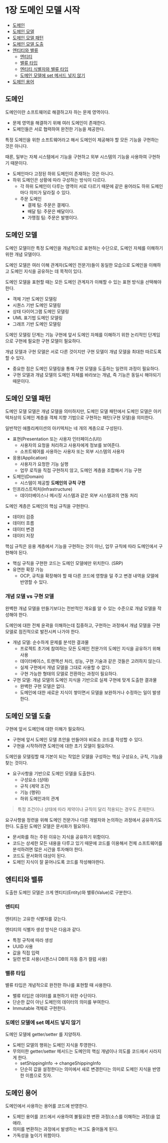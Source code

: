 # 1장 도메인 모델 시작

- [도메인](#도메인)
- [도메인 모델](#도메인-모델)
- [도메인 모델 패턴](#도메인-모델-패턴)
- [도메인 모델 도출](#도메인-모델-도출)
- [엔티티와 밸류](#엔티티와-밸류)
  - [엔티티](#엔티티)
  - [밸류 타입](#밸류-타입)
  - [엔티티 식별자와 밸류 타입](#엔티티-식별자와-밸류-타입)
  - [도메인 모델에 set 메서드 넣지 않기](#도메인-모델에-set-메서드-넣지-않기)
- [도메인 용어](#도메인-용어)

## 도메인

도메인이란 소프트웨어로 해결하고자 하는 문제 영역이다.

- 문제 영역을 해결하기 위해 여러 도메인이 존재한다.
- 도메인들은 서로 협력하여 완전한 기능을 제공한다.

특정 도메인을 위한 소프트웨어라고 해서 도메인이 제공해야 할 모든 기능을 구현하는 것은 아니다.

때론, 일부는 자체 시스템에서 기능을 구현하고 외부 시스템의 기능을 사용하여 구현하기 때문이다.

- 도메인마다 고정된 하위 도메인이 존재하는 것은 아니다.
- 하위 도메인은 상황에 따라 구성하는 방식이 다르다.
  - 각 하위 도메인이 다루는 영역이 서로 다르기 때문에 같은 용어라도 하위 도메인마다 의미가 달라질 수 있다.
  - 주문 도메인
    - 결제 팀: 주문은 결제다.
    - 배달 팀: 주문은 배달이다.
    - 가맹점 팀: 주문은 발행이다.

## 도메인 모델

도메인 모델이란 특정 도메인을 개념적으로 표현하는 수단으로, 도메인 자체를 이해하기 위한 개념 모델이다.

도메인 모델은 여러 이해 관계자(도메인 전문가)들이 동일한 모습으로 도메인을 이해하고 도메인 지식을 공유하는 데 목적이 있다.

도메인 모델을 표현할 때는 모든 도메인 관계자가 이해할 수 있는 표현 방식을 선택해야 한다.

- 객체 기반 도메인 모델링
- 시퀀스 기반 도메인 모델링
- 상태 다이어그램 도메인 모델링
- UML 표기법 도메인 모델링
- 그래프 기반 도메인 모델링

도메인 모델링 단계는 기능 구현에 앞서 도메인 자체를 이해하기 위한 논리적인 단계임으로 구현에 필요한 구현 모델이 필요하다.

개념 모델과 구현 모델은 서로 다른 것이지만 구현 모델이 개념 모델을 최대한 따르도록 할 수 있다. 

- 중요한 점은 도메인 모델링을 통해 구현 모델을 도출하는 일련의 과정이 필요하다.
- 구현 모델과 개념 모델의 도메인 자체를 바라보는 개념, 즉 기능은 동일시 해야되기 때문이다.

## 도메인 모델 패턴

도메인 모델 모델은 개념 모델을 의미하지만, 도메인 모델 패턴에서 도메인 모델은 아키텍처상의 도메인 계층을 객체 지향 기법으로 구현하는 패턴(구현 모델)을 의미한다.

일반적인 애플리케이션의 아키텍처는 네 개의 계층으로 구성된다.

- 표현(Presentation 또는 사용자 인터페이스(UI))
  - 사용자의 요청을 처리하고 사용자에게 정보를 보여준다.
  - 소프트웨어를 사용하는 사용자 또는 외부 시스템의 사용자
- 응용(Application)
  - 사용자가 요청한 기능 실행
  - 업무 로직을 직접 구현하지 않고, 도메인 계층을 조합해서 기능 구현
- 도메인(Domain)
  - 시스템이 제공할 **도메인의 규칙 구현**
- 인프라스트럭처(Infrastructure)
  - 데이터베이스나 메시징 시스템과 같은 외부 시스템과의 연동 처리

도메인 계층은 도메인의 핵심 규칙을 구현한다.

- 데이터 검증
- 데이터 흐름
- 데이터 변경
- 데이터 저장

핵심 규칙은 응용 계층에서 기능을 구현하는 것이 아닌, 업무 규칙에 따라 도메인에서 구현해야 된다.

- 핵심 규칙을 구현한 코드는 도메인 모델에만 위치한다. (SRP)
- 유연한 확장 가능
  - OCP, 규칙을 확장해야 할 때 다른 코드에 영향을 덜 주고 변경 내역을 모델에 반영할 수 있다.

### 개념 모델 vs 구현 모델

완벽한 개념 모델을 만들기보다는 전반적인 개요를 알 수 있는 수준으로 개념 모델을 작성해야 한다.

도메인에 대한 전체 윤곽을 이해하는데 집중하고, 구현하는 과정에서 개념 모델을 구현 모델로 점진적으로 발전시켜 나가야 한다.

- 개념 모델: 순수하게 문제를 분석한 결과물
  - 프로젝트 초기에 참여하는 모든 도메인 전문가의 도메인 지식을 공유하기 위해 사용
  - 데이터베이스, 트랜잭션 처리, 성능, 구현 기술과 같은 것들은 고려하지 않는다.
  - 실제 구현에서 개념 모델을 그대로 사용할 수 없다.
  - 구현 가능한 형태의 모델로 전환하는 과정이 필요하다.
- 구현 모델: 개념 모델의 도메인 지식을 기반으로 실제 구현에 맞게 도출한 결과물
  - 완벽한 구현 모델은 없다.
  - 도메인에 대한 새로운 지식이 쌓이면서 모델을 보완하거나 수정하는 일이 발생한다.

## 도메인 모델 도출

구현에 앞서 도메인에 대한 이해가 필요하다.

- 구현에 앞서 도메인 모델 초안을 만들어야 비로소 코드를 작성할 수 있다.
- 구현을 시작하려면 도메인에 대한 초기 모델이 필요하다.

도메인을 모델링할 때 기본이 되는 작업은 모델을 구성하는 핵심 구성요소, 규칙, 기능을 찾는 것이다.

- 요구사항을 기반으로 도메인 모델을 도출한다.
  - 구성요소 (상태)
  - 규칙 (제약 조건)
  - 기능 (행위)
  - 하위 도메인과의 관계

> 특정 조건이나 상태에 따라 제약이나 규칙이 달리 적용되는 경우도 존재한다.

요구사항을 정련을 위해 도메인 전문가나 다른 개발자와 논의하는 과정에서 공유하기도 한다.
도출된 도메인 모델은 문서화가 필요하다.

- 문서화를 하는 주된 이유는 지식을 공유하기 위함이다.
- 코드는 상세한 모든 내용을 다루고 있기 때문에 코드를 이용해서 전체 소프트웨어를 분석하려면 많은 시간을 투자해야 한다.
- 코드도 문서화의 대상이 된다.
- 도메인 지식이 잘 묻어나도록 코드를 작성해야한다.

## 엔티티와 밸류

도출한 도메인 모델은 크게 엔티티(Entity)와 밸류(Value)로 구분한다.

### 엔티티

엔티티는 고유한 식별자를 갖는다.

엔티티의 식별자 생성 방식은 다음과 같다.

- 특정 규칙에 따라 생성
- UUID 사용
- 값을 직접 입력
- 일련 번호 사용(시퀀스나 DB의 자동 증가 컬럼 사용)

### 밸류 타입

밸류 타입은 개념적으로 완전한 하나를 표현할 때 사용한다.

- 밸류 타입은 데이터를 표현하기 위한 수단이다.
- 단순한 값이 아닌 도메인의 데이터의 의미를 부여한다.
- Immutable 객체로 구현한다.

### 도메인 모델에 set 메서드 넣지 않기

도메인 모델에 getter/setter 를 지양하자.

- 도메인 모델의 행위는 도메인 지식을 투영한다.
- 무의미한 getter/setter 메서드는 도메인의 핵심 개념이나 의도를 코드에서 사라지게 한다.
  - setShippingInfo -> changeShippingInfo
  - 단순히 값을 설정한다는 의미에서 새로 변경한다는 의미로 도메인 지식을 반영한 이름으로 짓자.

## 도메인 용어

도메인에서 사용하는 용어를 코드에 반영한다.

- 도메인 용어를 코드에서 사용하여 불필요한 변환 과정(소스를 이해하는 과정)을 없애라.
- 의미를 변환하는 과정에서 발생하는 버그도 줄어들게 된다.
- 가독성을 높이기 위함이다.
